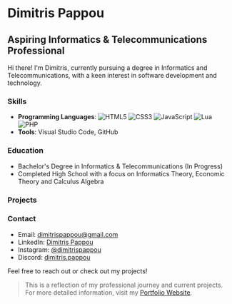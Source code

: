 # Dimitris Pappou

## Aspiring Informatics & Telecommunications Professional

Hi there! I'm Dimitris, currently pursuing a degree in Informatics and Telecommunications, with a keen interest in software development and technology.

### Skills
- **Programming Languages**: ![HTML5](https://img.shields.io/badge/-HTML5-E34F26?style=flat&logo=html5&logoColor=white) ![CSS3](https://img.shields.io/badge/-CSS3-1572B6?style=flat&logo=css3) ![JavaScript](https://img.shields.io/badge/-JavaScript-F7DF1E?style=flat&logo=javascript&logoColor=white) ![Lua](https://img.shields.io/badge/-Lua-2C2D72?style=flat&logo=lua) ![PHP](https://img.shields.io/badge/PHP-777BB4?style=for-the-badge&logo=php&logoColor=white)
- **Tools**: Visual Studio Code, GitHub

### Education
- Bachelor's Degree in Informatics & Telecommunications (In Progress)
- Completed High School with a focus on Informatics Theory, Economic Theory and Calculus Algebra

### Projects

### Contact
- Email: dimitrispappou@gmail.com
- LinkedIn: [Dimitris Pappou](https://www.linkedin.com/in/dimitrispappou/)
- Instagram: [@dimitrispappou](https://www.instagram.com/dimitrispappou/)
- Discord: [dimitris.pappou](https://discordapp.com/users/986007036418465822)

Feel free to reach out or check out my projects!

> This is a reflection of my professional journey and current projects. For more detailed information, visit my [Portfolio Website](https://dimitrispappou.github.io).
